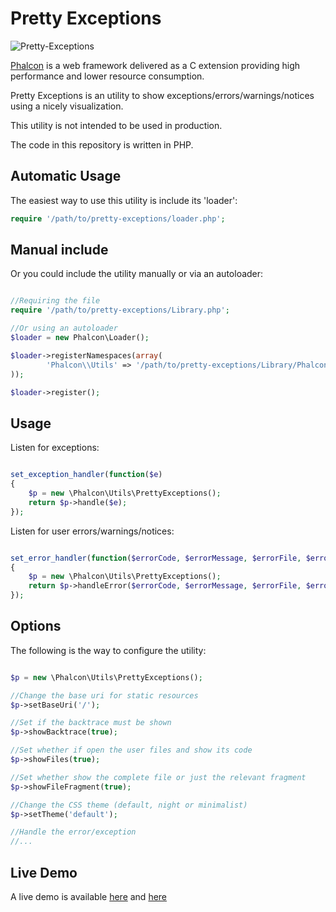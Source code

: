 # Pretty Exceptions

![Pretty-Exceptions](http://www.phalconphp.com/img/pretty.jpg)

[Phalcon](http://phalconphp.com) is a web framework delivered as a C extension providing high
performance and lower resource consumption.

Pretty Exceptions is an utility to show exceptions/errors/warnings/notices using a nicely visualization.

This utility is not intended to be used in production.

The code in this repository is written in PHP.

## Automatic Usage

The easiest way to use this utility is include its 'loader':

```php
require '/path/to/pretty-exceptions/loader.php';
```

## Manual include

Or you could include the utility manually or via an autoloader:

```php

//Requiring the file
require '/path/to/pretty-exceptions/Library.php';

//Or using an autoloader
$loader = new Phalcon\Loader();

$loader->registerNamespaces(array(
        'Phalcon\\Utils' => '/path/to/pretty-exceptions/Library/Phalcon/Utils/'
));

$loader->register();

```

## Usage

Listen for exceptions:

```php

set_exception_handler(function($e)
{
	$p = new \Phalcon\Utils\PrettyExceptions();
	return $p->handle($e);
});

```

Listen for user errors/warnings/notices:

```php

set_error_handler(function($errorCode, $errorMessage, $errorFile, $errorLine)
{
	$p = new \Phalcon\Utils\PrettyExceptions();
	return $p->handleError($errorCode, $errorMessage, $errorFile, $errorLine);
});

```

## Options

The following is the way to configure the utility:

```php

$p = new \Phalcon\Utils\PrettyExceptions();

//Change the base uri for static resources
$p->setBaseUri('/');

//Set if the backtrace must be shown
$p->showBacktrace(true);

//Set whether if open the user files and show its code
$p->showFiles(true);

//Set whether show the complete file or just the relevant fragment
$p->showFileFragment(true);

//Change the CSS theme (default, night or minimalist)
$p->setTheme('default');

//Handle the error/exception
//...

```

## Live Demo

A live demo is available [here](http://test.phalconphp.com/exception.html) and [here](http://test.phalconphp.com/exception2.html)
